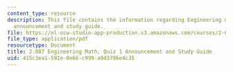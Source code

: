 ```yaml
---
content_type: resource
description: This file contains the information regarding Eegineering math, quiz 1
  announcement and study guide.
file: https://ol-ocw-studio-app-production.s3.amazonaws.com/courses/2-087-engineering-math-differential-equations-and-linear-algebra-fall-2014/415c3ea1591e0e66c999a9d3786e4c35_MIT2_087F14_Quiz1AnnStuGu.pdf
file_type: application/pdf
resourcetype: Document
title: 2.087 Engineering Math, Quiz 1 Announcement and Study Guide
uid: 415c3ea1-591e-0e66-c999-a9d3786e4c35
---
```

